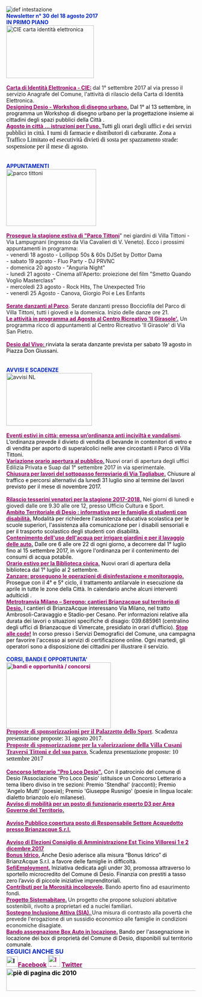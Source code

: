 <html><body><DIV>
<DIV>
<DIV><IMG border=0 alt="def intestazione" src="http://www.comune.desio.mb.it/servizi/gestionedocumentale/visualizzadocumento.aspx?id=6276"> 
<DIV><STRONG><FONT color=#0426c6>Newsletter n° 30 del 18&nbsp;agosto 2017</FONT></STRONG></DIV>
<DIV></DIV>
<DIV><FONT color=#0426c6><STRONG></STRONG></FONT></DIV>
<DIV><FONT color=#0426c6><STRONG>IN PRIMO PIANO</STRONG></FONT></DIV>
<DIV><IMG style="WIDTH: 233px; HEIGHT: 140px" alt="CIE carta identità elettronica" src="https://www.comune.desio.mb.it/servizi/gestionedocumentale/visualizzadocumento.aspx?ID=22759" width=197 height=151></DIV>
<DIV>&nbsp;</DIV>
<DIV><A title="" href="http://www.comune.desio.mb.it/servizi/notizie/notizie_fase02.aspx?ID=45122" target=_self><STRONG><FONT color=#990066>Carta di Identità Elettronica - CIE:</FONT></STRONG></A><STRONG><FONT color=#990066> </FONT></STRONG>dal 1° settembre 2017 al via presso il servizio Anagrafe del Comune, l'attività di rilascio della Carta di Identità Elettronica.</DIV>
<DIV><STRONG><FONT color=#990066></FONT></STRONG></DIV>
<DIV><SPAN style="COLOR: black"><STRONG><FONT color=#990066><A title="" href="http://www.comune.desio.mb.it/servizi/notizie/notizie_fase02.aspx?ID=45074" target=_self><SPAN style="COLOR: black"><STRONG><FONT color=#990066>Designing Desio - Workshop di disegno urbano.</FONT></STRONG></SPAN></A></FONT></STRONG> Dal 1° al 13 settembre, in programma un Workshop di disegno urbano per la progettazione insieme ai cittadini degli spazi pubblici della Città .</SPAN></DIV></DIV>
<DIV><FONT color=#0426c6><STRONG></STRONG></FONT></DIV>
<DIV><FONT color=#0426c6><A title="" href="http://www.comune.desio.mb.it/servizi/notizie/notizie_fase02.aspx?ID=44712" target=_self><FONT color=#990066><STRONG>Agosto in città ... istruzioni per l'uso. </STRONG></FONT></A></FONT><FONT color=#000000>Tutti <SPAN style="FONT-FAMILY: 'Times New Roman'; FONT-SIZE: 12pt; mso-fareast-font-family: 'MS Mincho'; mso-ansi-language: IT; mso-fareast-language: JA; mso-bidi-language: AR-SA">gli orari degli uffici e dei servizi pubblici in città. I turni di farmacie e distributori di carburante. Zona a Traffico Limitato ed esecutività divieti di sosta per spazzamento strade<SPAN style="COLOR: black">:</SPAN> sospensione per il mese di agosto.</SPAN></FONT></DIV>
<DIV><FONT color=#000000><SPAN style="FONT-FAMILY: 'Times New Roman'; FONT-SIZE: 12pt; mso-fareast-font-family: 'MS Mincho'; mso-ansi-language: IT; mso-fareast-language: JA; mso-bidi-language: AR-SA"></SPAN></FONT>&nbsp;</DIV>
<DIV><FONT color=#000000><SPAN style="FONT-FAMILY: 'Times New Roman'; FONT-SIZE: 12pt; mso-fareast-font-family: 'MS Mincho'; mso-ansi-language: IT; mso-fareast-language: JA; mso-bidi-language: AR-SA"></SPAN></FONT>&nbsp;</DIV>
<DIV><FONT color=#0426c6><STRONG>APPUNTAMENTI</STRONG></FONT><FONT color=#000000><FONT color=#0426c6> </FONT></FONT></DIV>
<DIV><IMG style="WIDTH: 239px; HEIGHT: 151px" border=0 alt="parco tittoni " src="https://www.comune.desio.mb.it/servizi/gestionedocumentale/visualizzadocumento.aspx?id=21180" width=260 height=175></DIV>
<DIV>&nbsp;</DIV>
<DIV><A title="" href="http://parcotittoni.it/eventi/" target=_self><FONT color=#990066><STRONG>Prosegue la stagione estiva di "Parco Tittoni</STRONG></FONT></A>" nei giardini di Villa Tittoni - Via Lampugnani (ingresso da Via Cavalieri di V. Veneto). Ecco i prossimi appuntamenti in programma:</DIV>
<DIV>- venerdì 18 agosto - Lollipop 50s &amp; 60s DJSet by Dottor Dama<BR>- sabato 19 agosto - Fluo Party - DJ PRVNC<BR>- domenica 20 agosto - "Anguria Night"<BR>- lunedì 21 agosto - Cinema all'Aperto: proiezione del film "Smetto Quando Voglio Masterclass" </DIV>
<DIV>- mercoledì 23 agosto - Rock Hits, The Unexpected Trio<BR>- venerdì 25 Agosto - Canova, Giorgio Poi e Les Enfants</DIV>
<DIV>&nbsp;</DIV>
<DIV><FONT color=#990066><A title="" href="http://www.comune.desio.mb.it/servizi/notizie/notizie_fase02.aspx?ID=44429" target=_self><FONT color=#990066><STRONG>Serate danzanti al Parco</STRONG></FONT></A></FONT>. Serate danzanti presso Bocciofila del Parco di Villa Tittoni, tutti i giovedì e la domenica. Inizio delle danze ore 21.</DIV>
<DIV>
<DIV><STRONG><FONT color=#990066></FONT></STRONG></DIV>
<DIV><STRONG><FONT color=#990066><A title="" href="http://www.comune.desio.mb.it/servizi/notizie/notizie_fase02.aspx?ID=45003" target=_self><STRONG><FONT color=#990066>Le attività in programma ad Agosto al Centro Ricreativo 'Il Girasole'.</FONT></STRONG></A></FONT></STRONG> Un programma ricco di appuntamenti al Centro Ricreativo 'Il Girasole' di Via San Pietro.</DIV>
<DIV>&nbsp;</DIV>
<DIV><STRONG><A title="" href="http://www.comune.desio.mb.it/servizi/notizie/notizie_fase02.aspx?ID=45118" target=_self><STRONG><FONT color=#990066>Desio dal Vivo: </FONT></STRONG></A></STRONG><FONT color=#0426c6><FONT color=#000000>rinviata la serata danzante prevista per sabato 19 agosto in Piazza Don Giussani.</FONT></FONT></DIV>
<DIV>&nbsp;</DIV>
<DIV><STRONG><FONT color=#0426c6></FONT></STRONG>&nbsp;</DIV>
<DIV><FONT color=#0426c6><STRONG>AVVISI E SCADENZE</STRONG></FONT> </DIV>
<DIV>
<DIV></DIV>
<DIV>
<DIV><IMG style="WIDTH: 228px; HEIGHT: 140px" border=0 alt="avvisi NL" src="http://www.comune.desio.mb.it/servizi/gestionedocumentale/visualizzadocumento.aspx?id=18789" width=232 height=175></DIV>
<DIV>
<DIV><FONT color=#990066><STRONG></STRONG></FONT>&nbsp;</DIV>
<DIV><FONT color=#990066><STRONG><A title="" href="http://www.comune.desio.mb.it/servizi/notizie/notizie_fase02.aspx?ID=45096" target=_self><FONT color=#990066><STRONG>Eventi estivi in città: emessa un’ordinanza anti inciviltà e vandalismi</STRONG></FONT></A>. </STRONG></FONT><FONT color=#000000>L’ordinanza prevede il divieto di vendita di bevande in contenitori di vetro e di vendita per asporto di superalcolici nelle aree circostanti il Parco di Villa Tittoni.</FONT></DIV>
<DIV><STRONG><FONT color=#990066></FONT></STRONG></DIV>
<DIV><STRONG><FONT color=#990066><A title="" href="http://www.comune.desio.mb.it/servizi/notizie/notizie_fase02.aspx?ID=45059" target=_self><STRONG><FONT color=#990066>Variazione orario apertura al pubblico.</FONT></STRONG></A> </FONT></STRONG>Nuovi orari di apertura degli uffici Edilizia Privata e Suap dal 1° settembre 2017 in via sperimentale.</DIV></DIV>
<DIV></DIV>
<DIV>
<DIV><FONT color=#000000><STRONG><FONT color=#990066><A title="" href="http://www.comune.desio.mb.it/servizi/notizie/notizie_fase02.aspx?ID=44921" target=_self><FONT color=#000000><STRONG><FONT color=#990066>Chiusura per lavori del sottopasso ferroviario di Via Tagliabue.</FONT></STRONG></FONT></A></FONT></STRONG> Chiusure al traffico e percorsi alternativi da lunedì 31 luglio sino al termine dei lavori previsto per il mese di novembre 2017.</FONT> </DIV>
<DIV>&nbsp;</DIV></DIV>
<DIV><STRONG><FONT color=#990066><A title="" href="http://www.comune.desio.mb.it/servizi/notizie/notizie_fase02.aspx?ID=45056" target=_self><STRONG><FONT color=#990066>Rilascio tesserini venatori per la stagione 2017-2018.</FONT></STRONG></A></FONT></STRONG> Nei giorni di lunedì e giovedì dalle ore 9.30 alle ore 12, presso Ufficio Cultura e Sport.<BR><FONT color=#990066></DIV>
<DIV>
<DIV><STRONG><FONT color=#990066><A title="" href="http://www.comune.desio.mb.it/servizi/notizie/notizie_fase02.aspx?ID=44835" target=_self><STRONG><FONT color=#990066>Ambito Territoriale di Desio : informativa per le famiglie di studenti con disabilità.</FONT></STRONG></A></FONT></STRONG> <FONT color=#000000>Modalità per richiedere l'assistenza educativa scolastica per le scuole superiori, l'assistenza alla comunicazione per i disabili sensoriali e per il trasporto scolastico degli studenti con disabilità.</FONT></DIV></FONT></DIV>
<DIV><FONT color=#990066><FONT color=#990066><STRONG><A title="" href="https://www.comune.desio.mb.it/servizi/notizie/notizie_fase02.aspx?ID=44657" target=_self><FONT color=#990066><STRONG>Contenimento dell'uso dell'acqua per irrigare giardini e per il lavaggio delle auto</STRONG></FONT>.</A></STRONG></FONT> <FONT color=#000000>Dalle ore 6 alle ore 22 di ogni giorno, a decorrere dal 1° luglio fino al 15 settembre 2017, in vigore l'ordinanza per il contenimento dei consumi di acqua potabile.<BR></FONT></DIV>
<DIV>
<DIV>
<DIV><STRONG><FONT color=#990066><A title="" href="http://www.comune.desio.mb.it/servizi/notizie/notizie_fase02.aspx?ID=44578" target=_self><STRONG><FONT color=#990066>Orario estivo per la Biblioteca civica.</FONT></STRONG></A></FONT></STRONG> <FONT color=#000000>Nuovi orari di apertura della biblioteca dal 1° luglio al 2 settembre.</FONT></DIV></DIV></FONT><FONT color=#990066></FONT></DIV>
<DIV><FONT color=#000000><STRONG><FONT color=#990066><A title="" href="http://www.comune.desio.mb.it/servizi/notizie/notizie_fase02.aspx?ID=44702" target=_self><FONT color=#000000><STRONG><FONT color=#990066>Zanzare: proseguono le operazioni di disinfestazione e monitoraggio.</FONT></STRONG></FONT></A></FONT></STRONG> Prosegue con il 4° e 5° ciclo, il trattamento antilarvale in esecuzione da aprile in tutte le zone della Città. In calendario anche alcuni interventi adulticidi .<BR></FONT><FONT color=#990066><FONT color=#990066></DIV>
<DIV>
<DIV><FONT color=#990066><A title="" href="http://www.comune.desio.mb.it/servizi/notizie/notizie_fase02.aspx?ID=44444" target=_self><FONT color=#990066><STRONG>Metrotranvia Milano – Seregno: cantieri Brianzacque sul territorio di Desio.</STRONG></FONT></A></FONT><STRONG> </STRONG><FONT color=#000000>I cantieri di BrianzaAcque interessano Via Milano, nel tratto Ambrosoli-Caravaggio e Stadio-per Cesano. Per informazioni relative alla durata dei lavori o situazioni specifiche di disagio: 039.685961 (centralino degli uffici di Brianzacque di Vimercate, presidiato in orari d’ufficio). </FONT></FONT></FONT><FONT color=#000000><FONT color=#990066><A title="" href="http://www.comune.desio.mb.it/servizi/notizie/notizie_fase02.aspx?ID=44271" target=_self><STRONG><FONT color=#990066>Stop alle code!</FONT></STRONG></A><FONT color=#000000> In corso presso i Servizi Demografici del Comune, una campagna per favorire l'accesso ai servizi di certificazione online. Ogni martedì, gli operatori sono a disposizione dei cittadini per illustrare il servizio.</FONT></FONT></FONT></DIV></DIV>
<DIV>
<DIV>&nbsp;</DIV></DIV></DIV></DIV>
<DIV></DIV>
<DIV><STRONG><FONT color=#0426c6>CORSI, BANDI E OPPORTUNITA'</FONT> </STRONG></DIV>
<DIV>
<DIV><FONT color=#990066><STRONG><IMG style="WIDTH: 278px; HEIGHT: 175px" border=0 alt="bandi e opportunità / concorsi" src="http://www.comune.desio.mb.it/servizi/gestionedocumentale/visualizzadocumento.aspx?id=18790" width=299 height=168></STRONG></FONT></DIV></DIV>
<DIV></DIV>
<DIV><FONT color=#990066>
<DIV><SPAN style="FONT-FAMILY: 'Times New Roman'; FONT-SIZE: 12pt; mso-fareast-font-family: 'MS Mincho'; mso-ansi-language: IT; mso-fareast-language: JA; mso-bidi-language: AR-SA"><A title="" href="http://www.comune.desio.mb.it/servizi/notizie/notizie_fase02.aspx?ID=45030" target=_self><FONT color=#990066><STRONG>Proposte di sponsorizzazioni per il Palazzetto dello Sport</STRONG></FONT></A>. <FONT color=#000000>Scadenza presentazione proposte: 31 agosto 2017</FONT>.</SPAN></DIV>
<DIV><SPAN style="FONT-FAMILY: 'Times New Roman'; FONT-SIZE: 12pt; mso-fareast-font-family: 'MS Mincho'; mso-ansi-language: IT; mso-fareast-language: JA; mso-bidi-language: AR-SA"></SPAN></DIV>
<DIV><SPAN style="FONT-FAMILY: 'Times New Roman'; FONT-SIZE: 12pt; mso-fareast-font-family: 'MS Mincho'; mso-ansi-language: IT; mso-fareast-language: JA; mso-bidi-language: AR-SA"><A title="" href="https://www.comune.desio.mb.it/servizi/bandi/bandi_fase02.aspx?ID=9170" target=_self><SPAN style="FONT-FAMILY: 'Times New Roman'; FONT-SIZE: 12pt; mso-fareast-font-family: 'MS Mincho'; mso-ansi-language: IT; mso-fareast-language: JA; mso-bidi-language: AR-SA"><FONT color=#990066><STRONG>Proposte di sponsorizzazione per la valorizzazione della Villa Cusani Traversi Tittoni e del suo parco</STRONG></FONT>.</SPAN></A> <FONT color=#000000>Scadenza presentazione proposte: 10 settembre 2017</FONT></SPAN></DIV>
<DIV><SPAN style="FONT-FAMILY: 'Times New Roman'; FONT-SIZE: 12pt; mso-fareast-font-family: 'MS Mincho'; mso-ansi-language: IT; mso-fareast-language: JA; mso-bidi-language: AR-SA"></SPAN>&nbsp;</DIV>
<DIV><SPAN style="FONT-FAMILY: 'Times New Roman'; FONT-SIZE: 12pt; mso-fareast-font-family: 'MS Mincho'; mso-ansi-language: IT; mso-fareast-language: JA; mso-bidi-language: AR-SA"></SPAN><A title="" href="http://www.comune.desio.mb.it/servizi/notizie/notizie_fase02.aspx?ID=44637" target=_self><FONT color=#990066><STRONG>Concorso letterario "Pro Loco Desio".</STRONG></FONT></A><FONT color=#000000> Con il patrocinio del comune di Desio l’Associazione 'Pro Loco Desio' istituisce un Concorso Letterario a tema libero diviso in tre sezioni: Premio 'Stendhal' (racconti); Premio 'Angelo Mutti' (poesie); Premio 'Giuseppe Rusnigo' (poesie in lingua locale: dialetto brianzolo e/o milanese).</FONT></FONT></DIV></DIV>
<DIV><A title="" href="http://www.comune.desio.mb.it/servizi/notizie/notizie_fase02.aspx?ID=44996" target=_self><STRONG><FONT color=#990066>Avviso di mobilità per un posto di funzionario esperto D3 per Area Governo del Territorio</FONT>. </STRONG></A></DIV>
<DIV><STRONG><FONT color=#990066></FONT></STRONG>&nbsp;</DIV>
<DIV><STRONG><FONT color=#990066><A title="" href="http://www.comune.desio.mb.it/servizi/notizie/notizie_fase02.aspx?ID=44951" target=_self><STRONG><FONT color=#990066>Avviso Pubblico copertura posto di Responsabile Settore Acquedotto presso Brianzacque S.r.l.</FONT></STRONG></A></FONT></STRONG></DIV>
<DIV><BR><STRONG><FONT color=#990066><A title="" href="http://www.comune.desio.mb.it/servizi/notizie/notizie_fase02.aspx?ID=44728" target=_self><STRONG><FONT color=#990066>Avviso di Elezioni Consiglio di Amministrazione Est Ticino Villoresi 1 e 2 dicembre 2017 <BR></FONT></STRONG></A></FONT></STRONG></DIV>
<DIV>
<DIV><FONT color=#990066><A title="" href="http://www.comune.desio.mb.it/servizi/notizie/notizie_fase02.aspx?ID=44226" target=_self><FONT color=#990066><STRONG>Bonus Idrico.</STRONG></FONT></A><FONT color=#990066><STRONG> </STRONG></FONT><FONT color=#000000>Anche Desio aderisce alla misura “Bonus Idrico” di BrianzAcque S.r.l. a favore delle famiglie in difficoltà.</FONT></FONT></DIV>
<DIV><FONT color=#000000><FONT color=#990066></FONT></FONT></DIV>
<DIV><FONT color=#000000><FONT color=#990066><A title="" href="http://www.comune.desio.mb.it/servizi/notizie/notizie_fase02.aspx?ID=43223" target=_self><FONT color=#000000><FONT color=#990066><STRONG>SefiEmployment.</STRONG></FONT></FONT></A></FONT><STRONG> </STRONG>Iniziativa dedicata agli under 30, promossa attraverso lo sportello microcredito del Comune di Desio. Finanzia con prestiti a tasso zero l’avvio di piccole iniziative imprenditoriali.</FONT></DIV>
<DIV>
<DIV><FONT color=#990066></FONT></DIV>
<DIV><FONT color=#990066><A title="" href="http://www.comune.desio.mb.it/servizi/notizie/notizie_fase02.aspx?ID=42983" target=_self><FONT color=#990066><STRONG>Contributi per la Morosità incolpevole</STRONG></FONT></A></FONT><STRONG>. </STRONG>Bando aperto fino ad esaurimento fondi. </DIV>
<DIV><FONT color=#990066></FONT></DIV>
<DIV><FONT color=#990066><A title="" href="http://www.comune.desio.mb.it/servizi/notizie/notizie_fase02.aspx?ID=41431" target=_self><FONT color=#990066><STRONG>Progetto Sistemabitare.</STRONG></FONT></A></FONT><STRONG> </STRONG>Un progetto che propone soluzioni abitative sostenibili, rivolto a proprietari ed a nuclei familiari. </DIV>
<DIV><FONT color=#990066></FONT></DIV>
<DIV><FONT color=#990066><A title="" href="http://www.comune.desio.mb.it/servizi/notizie/notizie_fase02.aspx?ID=40660" target=_self><STRONG><FONT color=#990066>Sostegno Inclusione Attiva (SIA).</FONT> </STRONG></A></FONT>Una misura di contrasto alla povertà che prevede l'erogazione di un sussidio economico alle famiglie in condizioni economiche disagiate.</DIV>
<DIV><FONT color=#990066></FONT></DIV>
<DIV>
<DIV><FONT color=#990066><A title="" href="http://www.comune.desio.mb.it/servizi/notizie/notizie_fase02.aspx?ID=35369" target=_self><FONT color=#990066><STRONG>Bando assegnazione Box Auto in locazione.</STRONG></FONT></A><STRONG> </STRONG><FONT color=#000000>B</FONT></FONT><FONT color=#000000>ando per l'assegnazione in locazione dei box di proprietà del Comune di Desio, disponibili sul territorio comunale.</FONT></DIV>
<DIV><FONT color=#990066></FONT></DIV>
<DIV><FONT color=#990066><FONT color=#990066></FONT></DIV>
<DIV>
<DIV>
<DIV><FONT color=#990066></FONT>
<DIV><FONT color=#990066></FONT>
<DIV><FONT color=#990066></FONT><FONT color=#0426c6><FONT color=#0426c6><FONT size=+0><FONT color=#000000><FONT color=#990066><FONT color=#000000><FONT color=#0426c6><STRONG>SEGUICI ANCHE SU</STRONG></FONT></FONT></FONT></FONT></FONT></FONT></FONT></DIV></DIV></DIV>
<DIV>
<DIV><FONT color=#0426c6><FONT color=#0426c6><FONT size=+0><FONT color=#000000><FONT color=#990066><FONT color=#000000></FONT></FONT></FONT></FONT></FONT></FONT>
<DIV><FONT color=#0426c6><FONT color=#0426c6><FONT size=+0><FONT color=#000000><FONT color=#990066><FONT color=#000000></FONT></FONT></FONT></FONT></FONT></FONT>
<DIV><FONT color=#0426c6><FONT color=#0426c6><FONT size=+0><FONT color=#000000><FONT color=#990066><FONT color=#000000></FONT></FONT></FONT></FONT></FONT></FONT>
<DIV><FONT color=#0426c6><FONT color=#0426c6><FONT size=+0><FONT color=#000000><FONT color=#990066><FONT color=#000000>
<DIV>
<DIV>
<DIV>
<DIV>
<DIV><STRONG></STRONG></DIV>
<DIV><STRONG><IMG style="WIDTH: 31px; HEIGHT: 28px" alt="logo facebook" src="http://www.comune.desio.mb.it/servizi/gestionedocumentale/visualizzadocumento.aspx?ID=18791" width=95 height=56></STRONG><A title="" href="https://it-it.facebook.com/pages/Comune-Di-Desio/103441483073684" target=_self><FONT color=#990066><STRONG>Facebook</STRONG></FONT></A><FONT color=#990066><STRONG> <IMG style="WIDTH: 32px; HEIGHT: 31px" alt="logo twitter" src="http://www.comune.desio.mb.it/servizi/gestionedocumentale/visualizzadocumento.aspx?ID=18792" width=38 height=44> </STRONG></FONT><A title="" href="https://mobile.twitter.com/comunedidesio" target=_self><FONT color=#990066><STRONG>Twitter</STRONG></FONT></A><STRONG> </STRONG></DIV>
<DIV></DIV>
<DIV></DIV></DIV>
<DIV><STRONG><IMG style="WIDTH: 622px; HEIGHT: 60px" border=0 alt="piè di pagina dic 2010" src="http://www.comune.desio.mb.it/servizi/gestionedocumentale/visualizzadocumento.aspx?id=6565" width=993 height=74></STRONG></DIV></DIV></DIV></DIV></FONT></FONT></FONT></FONT></FONT></FONT><STRONG></STRONG></DIV></DIV></DIV></DIV></DIV></DIV></FONT></DIV>
<DIV><FONT color=#990066></FONT></DIV>
<DIV><FONT color=#990066></FONT></DIV>
<DIV><FONT color=#990066></FONT></DIV></DIV></DIV></DIV></DIV></DIV></DIV></body></html
